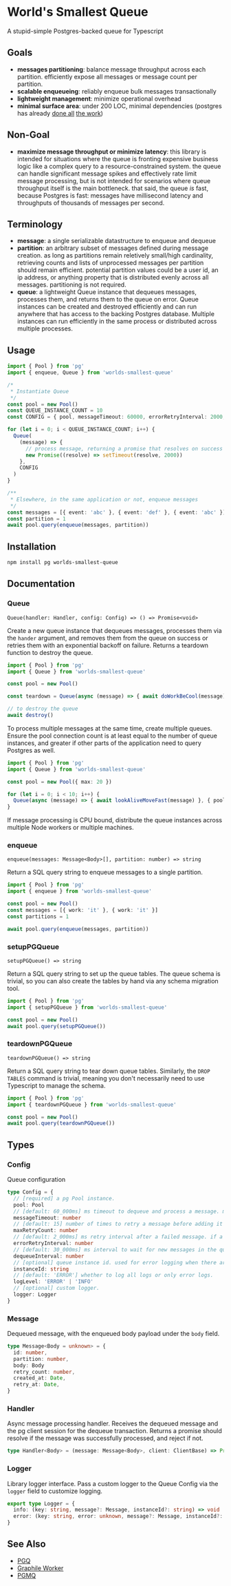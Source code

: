 # World's Smallest Queue
A stupid-simple Postgres-backed queue for Typescript

## Goals
- **messages partitioning**: balance message throughput across each partition. efficiently expose all messages or message count per partition.
- **scalable enqueueing**: reliably enqueue bulk messages transactionally
- **lightweight management**: minimize operational overhead
- **minimal surface area**: under 200 LOC, minimal dependencies (postgres has already [done all](https://www.postgresql.org/docs/current/sql-notify.html) [the work](https://www.2ndquadrant.com/en/blog/what-is-select-skip-locked-for-in-postgresql-9-5/))


## Non-Goal
- **maximize message throughput or minimize latency**: this library is intended for situations where the queue is fronting expensive business logic like a complex query to a resource-constrained system. the queue can handle significant message spikes and effectively rate limit message processing, but is not intended for scenarios where queue throughput itself is the main bottleneck. that said, the queue _is_ fast, because Postgres is fast: messages have millisecond latency and throughputs of thousands of messages per second.


## Terminology
- **message**: a single serializable datastructure to enqueue and dequeue
- **partition**: an arbitrary subset of messages defined during message creation. as long as partitions remain reletively small/high cardinality, retrieving counts and lists of unprocessed messages per partition should remain efficient. potential partition values could be a user id, an ip address, or anything property that is distributed evenly across all messages. partitioning is not required.
- **queue**: a lightweight Queue instance that dequeues messages, processes them, and returns them to the queue on error. Queue instances can be created and destroyed efficiently and can run anywhere that has access to the backing Postgres database. Multiple instances can run efficiently in the same process or distributed across multiple processes.


## Usage
```ts
import { Pool } from 'pg'
import { enqueue, Queue } from 'worlds-smallest-queue'

/*
 * Instantiate Queue
 */
const pool = new Pool()
const QUEUE_INSTANCE_COUNT = 10
const CONFIG = { pool, messageTimeout: 60000, errorRetryInterval: 2000, maxRetryCount: 10 }

for (let i = 0; i < QUEUE_INSTANCE_COUNT; i++) {
  Queue(
    (message) => {
      // process message, returning a promise that resolves on success and rejects on error
      new Promise((resolve) => setTimeout(resolve, 2000))
    },
    CONFIG
  )
}

/**
 * Elsewhere, in the same application or not, enqueue messages
 */
const messages = [{ event: 'abc' }, { event: 'def' }, { event: 'abc' }]
const partition = 1
await pool.query(enqueue(messages, partition))
```

## Installation
```sh
npm install pg worlds-smallest-queue
```


## Documentation

### Queue
`Queue(handler: Handler, config: Config) => () => Promise<void>`

Create a new queue instance that dequeues messages, processes them via the `hander` argument, and removes them from the queue on success or retries them with an exponential backoff on failure. Returns a teardown function to destroy the queue.
```ts
import { Pool } from 'pg'
import { Queue } from 'worlds-smallest-queue'

const pool = new Pool()

const teardown = Queue(async (message) => { await doWorkBeCool(message) }, { pool })

// to destroy the queue
await destroy()
```

To process multiple messages at the same time, create multiple queues. Ensure the pool connection count is at least equal to the number of queue instances, and greater if other parts of the application need to query Postgres as well.
```ts
import { Pool } from 'pg'
import { Queue } from 'worlds-smallest-queue'

const pool = new Pool({ max: 20 })

for (let i = 0; i < 10; i++) {
  Queue(async (message) => { await lookAliveMoveFast(message) }, { pool, instanceId: `${id}` })
}
```

If message processing is CPU bound, distribute the queue instances across multiple Node workers or multiple machines.

### enqueue
`enqueue(messages: Message<Body>[], partition: number) => string`

Return a SQL query string to enqueue messages to a single partition.

```ts
import { Pool } from 'pg'
import { enqueue } from 'worlds-smallest-queue'

const pool = new Pool()
const messages = [{ work: 'it' }, { work: 'it' }]
const partitions = 1

await pool.query(enqueue(messages, partition))
```

### setupPGQueue
`setupPGQueue() => string`

Return a SQL query string to set up the queue tables. The queue schema is trivial, so you can also create the tables by hand via any schema migration tool.

```ts
import { Pool } from 'pg'
import { setupPGQueue } from 'worlds-smallest-queue'

const pool = new Pool()
await pool.query(setupPGQueue())
```

### teardownPGQueue
`teardownPGQueue() => string`

Return a SQL query string to tear down queue tables. Similarly, the `DROP TABLES` command is trivial, meaning you don't necessarily need to use Typescript to manage the schema.

```ts
import { Pool } from 'pg'
import { teardownPGQueue } from 'worlds-smallest-queue'

const pool = new Pool()
await pool.query(teardownPGQueue())
```


## Types

### Config
Queue configuration

```ts
type Config = {
  // [required] a pg Pool instance.
  pool: Pool
  // [default: 60_000ms] ms timeout to dequeue and process a message. messages that timeout fail and are re-enqueued.
  messageTimeout: number
  // [default: 15] number of times to retry a message before adding it to the `dead_messages` table.
  maxRetryCount: number
  // [default: 2_000ms] ms retry interval after a failed message. if a message fails multiple times, each subsequent retry interval doubles.
  errorRetryInterval: number
  // [default: 30_000ms] ms interval to wait for new messages in the queue.
  dequeueInterval: number
  // [optional] queue instance id. used for error logging when there are multiple queues.
  instanceId: string
  // [default: 'ERROR'] whether to log all logs or only error logs.
  logLevel: 'ERROR' | 'INFO'
  // [optional] custom logger.
  logger: Logger
}
```

### Message
Dequeued message, with the enqueued body payload under the `body` field.

```ts
type Message<Body = unknown> = {
  id: number,
  partition: number,
  body: Body
  retry_count: number,
  created_at: Date,
  retry_at: Date,
}
```

### Handler
Async message processing handler. Receives the dequeued message and the pg client session for the dequeue transaction. Returns a promise should resolve if the message was successfully processed, and reject if not.

```ts
type Handler<Body> = (message: Message<Body>, client: ClientBase) => Promise<unknown>
```

### Logger
Library logger interface. Pass a custom logger to the Queue Config via the `logger` field to customize logging.

```ts
export type Logger = {
  info: (key: string, message?: Message, instanceId?: string) => void
  error: (key: string, error: unknown, message?: Message, instanceId?: string) => void
}
```

## See Also
- [PGQ](https://wiki.postgresql.org/wiki/PGQ_Tutorial)
- [Graphile Worker](https://worker.graphile.org/)
- [PGMQ](https://pgt.dev/extensions/pgmq)

